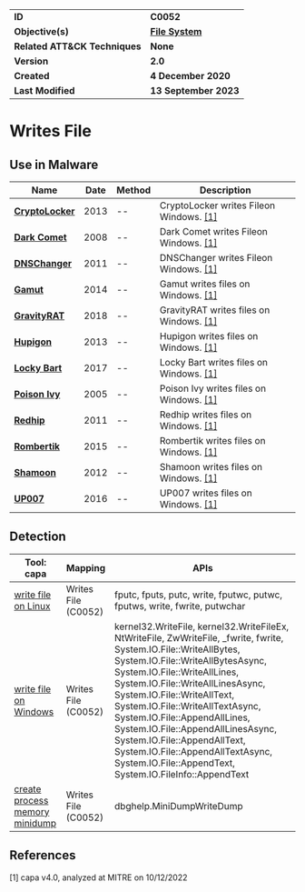 <table>
<tr>
<td><b>ID</b></td>
<td><b>C0052</b></td>
</tr>
<tr>
<td><b>Objective(s)</b></td>
<td><b><a href="../file-system">File System</a></b></td>
</tr>
<tr>
<td><b>Related ATT&CK Techniques</b></td>
<td><b>None</b></td>
</tr>
<tr>
<td><b>Version</b></td>
<td><b>2.0</b></td>
</tr>
<tr>
<td><b>Created</b></td>
<td><b>4 December 2020</b></td>
</tr>
<tr>
<td><b>Last Modified</b></td>
<td><b>13 September 2023</b></td>
</tr>
</table>


# Writes File

## Use in Malware

|Name|Date|Method|Description|
|---|---|---|---|
|[**CryptoLocker**](../xample-malware/cryptolocker.md)|2013|--|CryptoLocker writes Fileon Windows. [[1]](#1)|
|[**Dark Comet**](../xample-malware/dark-comet.md)|2008|--|Dark Comet writes Fileon Windows. [[1]](#1)|
|[**DNSChanger**](../xample-malware/dnschanger.md)|2011|--|DNSChanger writes Fileon Windows. [[1]](#1)|
|[**Gamut**](../xample-malware/gamut.md)|2014|--|Gamut writes files on Windows. [[1]](#1)|
|[**GravityRAT**](../xample-malware/gravity-rat.md)|2018|--|GravityRAT writes files on Windows. [[1]](#1)|
|[**Hupigon**](../xample-malware/hupigon.md)|2013|--|Hupigon writes files on Windows. [[1]](#1)|
|[**Locky Bart**](../xample-malware/locky-bart.md)|2017|--|Locky Bart writes files on Windows. [[1]](#1)|
|[**Poison Ivy**](../xample-malware/poison-ivy.md)|2005|--|Poison Ivy writes files on Windows. [[1]](#1)|
|[**Redhip**](../xample-malware/rebhip.md)|2011|--|Redhip writes files on Windows. [[1]](#1)|
|[**Rombertik**](../xample-malware/rombertik.md)|2015|--|Rombertik writes files on Windows. [[1]](#1)|
|[**Shamoon**](../xample-malware/shamoon.md)|2012|--|Shamoon writes files on Windows. [[1]](#1)|
|[**UP007**](../xample-malware/up007.md)|2016|--|UP007 writes files on Windows. [[1]](#1)|

## Detection

|Tool: capa|Mapping|APIs|
|---|---|---|
|[write file on Linux](https://github.com/mandiant/capa-rules/blob/master/host-interaction/file-system/write/write-file-on-linux.yml)|Writes File (C0052)|fputc, fputs, putc, write, fputwc, putwc, fputws, write, fwrite, putwchar|
|[write file on Windows](https://github.com/mandiant/capa-rules/blob/master/host-interaction/file-system/write/write-file-on-windows.yml)|Writes File (C0052)|kernel32.WriteFile, kernel32.WriteFileEx, NtWriteFile, ZwWriteFile, _fwrite, fwrite, System.IO.File::WriteAllBytes, System.IO.File::WriteAllBytesAsync, System.IO.File::WriteAllLines, System.IO.File::WriteAllLinesAsync, System.IO.File::WriteAllText, System.IO.File::WriteAllTextAsync, System.IO.File::AppendAllLines, System.IO.File::AppendAllLinesAsync, System.IO.File::AppendAllText, System.IO.File::AppendAllTextAsync, System.IO.File::AppendText, System.IO.FileInfo::AppendText|
|[create process memory minidump](https://github.com/mandiant/capa-rules/blob/master/host-interaction/process/dump/create-process-memory-minidump.yml)|Writes File (C0052)|dbghelp.MiniDumpWriteDump|

## References

<a name="1">[1]</a> capa v4.0, analyzed at MITRE on 10/12/2022

